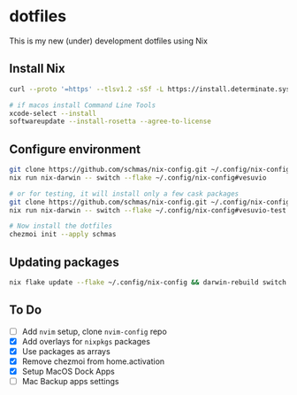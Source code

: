 # dotfiles

This is my new (under) development dotfiles using Nix

## Install Nix

```bash
curl --proto '=https' --tlsv1.2 -sSf -L https://install.determinate.systems/nix | sh -s -- install

# if macos install Command Line Tools
xcode-select --install
softwareupdate --install-rosetta --agree-to-license
```

## Configure environment

```bash
git clone https://github.com/schmas/nix-config.git ~/.config/nix-config &&
nix run nix-darwin -- switch --flake ~/.config/nix-config#vesuvio

# or for testing, it will install only a few cask packages
git clone https://github.com/schmas/nix-config.git ~/.config/nix-config &&
nix run nix-darwin -- switch --flake ~/.config/nix-config#vesuvio-test

# Now install the dotfiles
chezmoi init --apply schmas
```

## Updating packages

```bash
nix flake update --flake ~/.config/nix-config && darwin-rebuild switch --flake ~/.config/nix-config#vesuvio
```

## To Do

- [ ] Add `nvim` setup, clone `nvim-config` repo
- [x] Add overlays for `nixpkgs` packages
- [x] Use packages as arrays
- [x] Remove chezmoi from home.activation
- [x] Setup MacOS Dock Apps
- [ ] Mac Backup apps settings

